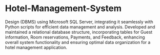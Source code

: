 # Hotel-Management-System
Design (DBMS) using Microsoft SQL Server, integrating it seamlessly with Python scripts for efficient data management and analysis.
Developed and maintained a relational database structure, incorporating tables for Guest information, Room reservations, Payments, and Feedback, enhancing overall system functionality and ensuring optimal data organization for a hotel management application.
